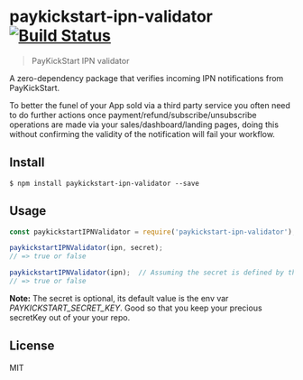 # paykickstart-ipn-validator [![Build Status](https://travis-ci.com/dassiorleando/paykickstart-ipn-validator.svg?branch=master)](https://travis-ci.com/dassiorleando/paykickstart-ipn-validator)

> PayKickStart IPN validator

A zero-dependency package that verifies incoming IPN notifications from PayKickStart.

To better the funel of your App sold via a third party service you often need to do further actions once payment/refund/subscribe/unsubscribe operations are made via your sales/dashboard/landing pages, doing this without confirming the validity of the notification will fail your workflow.


## Install

```
$ npm install paykickstart-ipn-validator --save
```


## Usage

```js
const paykickstartIPNValidator = require('paykickstart-ipn-validator');

paykickstartIPNValidator(ipn, secret);
// => true or false

paykickstartIPNValidator(ipn);  // Assuming the secret is defined by the env var
// => true or false
```

**Note:** The secret is optional, its default value is the env var *PAYKICKSTART_SECRET_KEY*. Good so that you keep your precious secretKey out of your your repo.

## License
MIT
